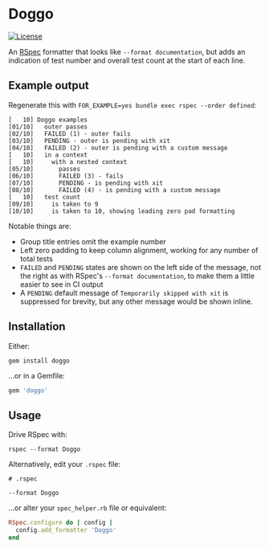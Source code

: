 # Doggo

[![License](https://img.shields.io/badge/license-mit-blue.svg)](https://opensource.org/licenses/MIT)

An  [RSpec](https://github.com/rspec) formatter that looks like `--format documentation`, but adds an indication of test number and overall test count at the start of each line.

## Example output

Regenerate this with `FOR_EXAMPLE=yes bundle exec rspec --order defined`:

```
[   10] Doggo examples
[01/10]   outer passes
[02/10]   FAILED (1) - outer fails
[03/10]   PENDING - outer is pending with xit
[04/10]   FAILED (2) - outer is pending with a custom message
[   10]   in a context
[   10]     with a nested context
[05/10]       passes
[06/10]       FAILED (3) - fails
[07/10]       PENDING - is pending with xit
[08/10]       FAILED (4) - is pending with a custom message
[   10]   test count
[09/10]     is taken to 9
[10/10]     is taken to 10, showing leading zero pad formatting
```

Notable things are:

* Group title entries omit the example number
* Left zero padding to keep column alignment, working for any number of total tests
* `FAILED` and `PENDING` states are shown on the left side of the message, not the right as with RSpec's `--format documentation`, to make them a little easier to see in CI output
* A `PENDING` default message of `Temporarily skipped with xit` is suppressed for brevity, but any other message would be shown inline.

## Installation

Either:

```shell
gem install doggo
```

...or in a Gemfile:

```ruby
gem 'doggo'
```

## Usage

Drive RSpec with:

```
rspec --format Doggo
```

Alternatively, edit your `.rspec` file:

```
# .rspec

--format Doggo
```

...or alter your `spec_helper.rb` file or equivalent:

```ruby
RSpec.configure do | config |
  config.add_formatter 'Doggo'
end
```

